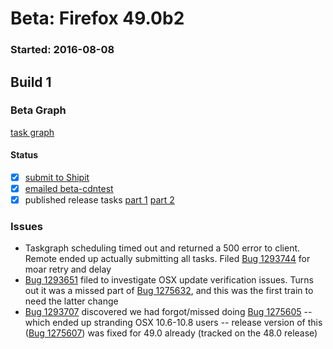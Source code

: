 # Beta: Firefox 49.0b2

### Started: 2016-08-08

## Build 1

### Beta Graph
[task graph](https://tools.taskcluster.net/task-group-inspector/#PAvWsUQhRRSpGm9CgLEXbA)


#### Status
- [x] [submit to Shipit](https://wiki.mozilla.org/Release:Release_Automation_on_Mercurial:Starting_a_Release#Submit_to_Ship_It)
- [x] [emailed beta-cdntest](../how-tos/relpro.md#1-email-drivers-re-release-live-on-test-channel)
- [x] published release tasks [part 1](../how-tos/relpro.md#3-publish-release) [part 2](../how-tos/relpro.md#4-post-release-step)

### Issues
- Taskgraph scheduling timed out and returned a 500 error to client. Remote ended up actually submitting all tasks. Filed [Bug 1293744](https://bugzil.la/1293744) for moar retry and delay
- [Bug 1293651](https://bugzil.la/1293651) filed to investigate OSX update verification issues. Turns out it was a missed part of [Bug 1275632](https://bugzil.la/1275632), and this was the first train to need the latter change
- [Bug 1293707](https://bugzil.la/1293707) discovered we had forgot/missed doing [Bug 1275605](https://bugzil.la/1275605) -- which ended up stranding OSX 10.6-10.8 users -- release version of this ([Bug 1275607](https://bugzil.la/1275607)) was fixed for 49.0 already (tracked on the 48.0 release)


